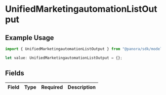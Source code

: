 # UnifiedMarketingautomationListOutput

## Example Usage

```typescript
import { UnifiedMarketingautomationListOutput } from "@panora/sdk/models/components";

let value: UnifiedMarketingautomationListOutput = {};
```

## Fields

| Field       | Type        | Required    | Description |
| ----------- | ----------- | ----------- | ----------- |